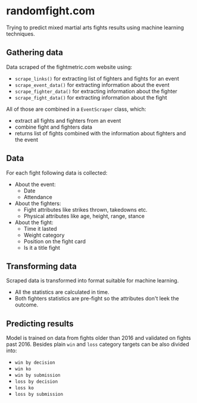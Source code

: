 # randomfight.com

Trying to predict mixed martial arts fights results using machine learning techniques.

## Gathering data

Data scraped of the fightmetric.com website using:
* `scrape_links()` for extracting list of fighters and fights for an event
* `scrape_event_data()` for extracting information about the event
* `scrape_fighter_data()` for extracting information about the fighter
* `scrape_fight_data()` for extracting information about the fight

All of those are combined in a `EventScraper` class, which:
* extract all fights and fighters from an event
* combine fight and fighters data
* returns list of fights combined with the information about fighters and the event

## Data

For each fight following data is collected:
* About the event:
  * Date
  * Attendance
* About the fighters:
  * Fight attributes like strikes thrown, takedowns etc.
  * Physical attributes like age, height, range, stance
* About the fight:
  * Time it lasted
  * Weight category
  * Position on the fight card
  * Is it a title fight

## Transforming data

Scraped data is transformed into format suitable for machine learning.
* All the statistics are calculated in time.
* Both fighters statistics are pre-fight so the attributes don't leek the outcome.

## Predicting results

Model is trained on data from fights older than 2016 and validated on fights past 2016.
Besides plain `win` and `loss` category targets can be also divided into:

* `win by decision`
* `win ko`
* `win by submission`
* `loss by decision`
* `loss ko`
* `loss by submission`
